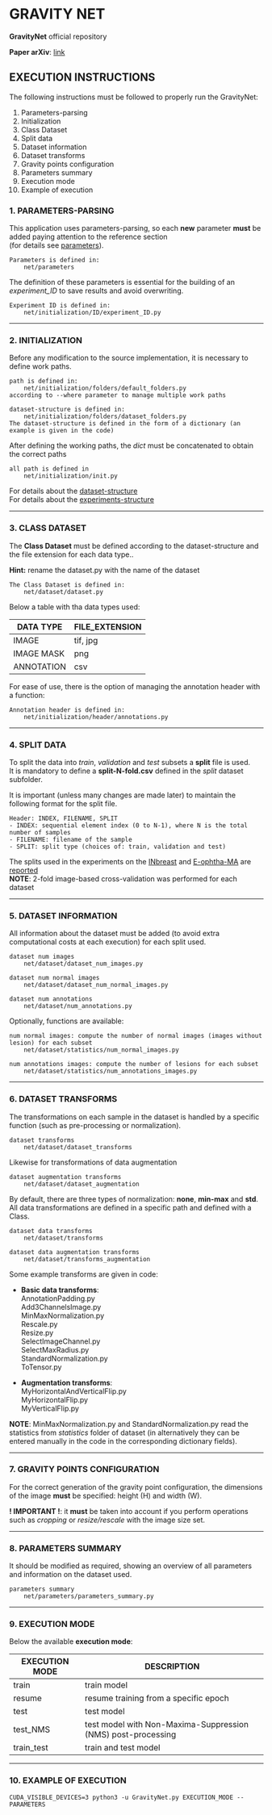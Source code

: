 # GRAVITY NET

**GravityNet** official repository

**Paper arXiv**: [link](https://arxiv.org/abs/2309.12876)

## EXECUTION INSTRUCTIONS
The following instructions must be followed to properly run the GravityNet:

1. Parameters-parsing
2. Initialization
3. Class Dataset
4. Split data
5. Dataset information
6. Dataset transforms
7. Gravity points configuration
8. Parameters summary
9. Execution mode
10. Example of execution

### 1. PARAMETERS-PARSING
This application uses parameters-parsing, so each **new** parameter **must** be added paying attention to the reference section <br>
(for details see [parameters](doc/code/parameters.markdown)).

    Parameters is defined in:
        net/parameters

The definition of these parameters is essential for the building of an _experiment_ID_ to save results and avoid overwriting.
    
    Experiment ID is defined in:
        net/initialization/ID/experiment_ID.py

----------------------------------------------------------------------

### 2. INITIALIZATION
Before any modification to the source implementation, it is necessary to define work paths.
    
    path is defined in:
        net/initialization/folders/default_folders.py
    according to --where parameter to manage multiple work paths

    dataset-structure is defined in:
        net/initialization/folders/dataset_folders.py
    The dataset-structure is defined in the form of a dictionary (an example is given in the code)

After defining the working paths, the _dict_ must be concatenated to obtain the correct paths
    
    all path is defined in
        net/initialization/init.py

For details about the [dataset-structure](./datasets/dataset-structure.markdown) <br>
For details about the [experiments-structure](./doc/experiments/experiments-structure.markdown) <br>

----------------------------------------------------------------------

### 3. CLASS DATASET
The **Class Dataset** must be defined according to the dataset-structure 
and the file extension for each data type..

**Hint:** rename the dataset.py with the name of the dataset

    The Class Dataset is defined in:
        net/dataset/dataset.py

Below a table with tha data types used:

| **DATA TYPE** | **FILE_EXTENSION** |
|---------------|--------------------|
| IMAGE         | tif, jpg           |
| IMAGE MASK    | png                |
| ANNOTATION    | csv                |

For ease of use, there is the option of managing the annotation header with a function:

    Annotation header is defined in:
        net/initialization/header/annotations.py

----------------------------------------------------------------------

### 4. SPLIT DATA
To split the data into _train_, _validation_ and _test_ subsets a **split** file is used. <br>
It is mandatory to define a **split-N-fold.csv** defined in the _split_ dataset subfolder.

It is important (unless many changes are made later) to maintain the following format for the split file. <br>
        
    Header: INDEX, FILENAME, SPLIT
    - INDEX: sequential element index (0 to N-1), where N is the total number of samples
    - FILENAME: filename of the sample
    - SPLIT: split type (choices of: train, validation and test)

The splits used in the experiments on the 
[INbreast](https://www.google.com/url?sa=t&rct=j&q=&esrc=s&source=web&cd=&cad=rja&uact=8&ved=2ahUKEwiAoL7NgK2BAxXE0wIHHWurDDMQFnoECBQQAQ&url=https%3A%2F%2Fwww.sciencedirect.com%2Fscience%2Farticle%2Fabs%2Fpii%2FS107663321100451X&usg=AOvVaw1r-qXP0Rk4qGao1LfKkqCc&opi=89978449)
and
[E-ophtha-MA](https://www.sciencedirect.com/user/identity/landing?code=Um_NMyFZ6dAD9fJwYGT9iOtLbjcoF1g8f48bRZ-G&state=retryCounter%3D0%26csrfToken%3D23a2ff6e-a0a8-42a5-ae5d-b904009ac4d4%26idpPolicy%3Durn%253Acom%253Aelsevier%253Aidp%253Apolicy%253Aproduct%253Ainst_assoc%26returnUrl%3D%252Fscience%252Farticle%252Fpii%252FS1959031813000237%253Fvia%25253Dihub%26prompt%3Dnone%26cid%3Darp-f12057f3-3362-4f06-9758-826d42268be4)
are [reported](datasets) <br>
**NOTE**: 2-fold image-based cross-validation was performed for each dataset

----------------------------------------------------------------------

### 5. DATASET INFORMATION
All information about the dataset must be added
(to avoid extra computational costs at each execution) for each split used.

    dataset num images
        net/dataset/dataset_num_images.py

    dataset num normal images
        net/dataset/dataset_num_normal_images.py

    dataset num annotations
        net/dataset/num_annotations.py

Optionally, functions are available:
    
    num normal images: compute the number of normal images (images without lesion) for each subset
        net/dataset/statistics/num_normal_images.py

    num annotations images: compute the number of lesions for each subset
        net/dataset/statistics/num_annotations_images.py

----------------------------------------------------------------------

### 6. DATASET TRANSFORMS
The transformations on each sample in the dataset is handled by a specific function 
(such as pre-processing or normalization).

    dataset transforms
        net/dataset/dataset_transforms

Likewise for transformations of data augmentation

    dataset augmentation transforms
        net/dataset/dataset_augmentation

By default, there are three types of normalization: **none**, **min-max** and **std**. <br>
All data transformations are defined in a specific path and defined with a Class.

    dataset data transforms
        net/dataset/transforms

    dataset data augmentation transforms
        net/dataset/transforms_augmentation

Some example transforms are given in code:

- **Basic data transforms**: <br>
    AnnotationPadding.py <br>
    Add3ChannelsImage.py <br>
    MinMaxNormalization.py <br>
    Rescale.py <br>
    Resize.py <br>
    SelectImageChannel.py <br>
    SelectMaxRadius.py <br>
    StandardNormalization.py <br>
    ToTensor.py <br>


- **Augmentation transforms**: <br>
    MyHorizontalAndVerticalFlip.py <br>
    MyHorizontalFlip.py <br>
    MyVerticalFlip.py <br>
  
**NOTE**: MinMaxNormalization.py and StandardNormalization.py read the statistics 
from _statistics_ folder of dataset
(in alternatively they can be entered manually in the code in the corresponding dictionary fields).

----------------------------------------------------------------------

### 7. GRAVITY POINTS CONFIGURATION
For the correct generation of the gravity point configuration,
the dimensions of the image **must** be specified: height (H) and width (W).

**! IMPORTANT !**: it **must** be taken into account if you perform operations 
such as _cropping_ or _resize/rescale_ with the image size set.

----------------------------------------------------------------------

### 8. PARAMETERS SUMMARY
It should be modified as required, showing an overview of all parameters 
and information on the dataset used.

    parameters summary
        net/parameters/parameters_summary.py

----------------------------------------------------------------------

### 9. EXECUTION MODE
Below the available **execution mode**:

| EXECUTION MODE | DESCRIPTION                                                  |
|----------------|--------------------------------------------------------------|
| train          | train model                                                  |
| resume         | resume training from a specific epoch                        |
| test           | test model                                                   |
| test_NMS       | test model with Non-Maxima-Suppression (NMS) post-processing |
| train_test     | train and test model                                         |

----------------------------------------------------------------------

### 10. EXAMPLE OF EXECUTION

    CUDA_VISIBLE_DEVICES=3 python3 -u GravityNet.py EXECUTION_MODE --PARAMETERS
